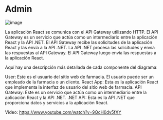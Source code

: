 # Admin
![image](https://github.com/EmiliaM152/Admin/assets/115099264/1a15397e-2fb3-4488-9fc8-2115b9e9ed9f)

La aplicación React se comunica con el API Gateway utilizando HTTP. El API Gateway es un servicio que actúa como un intermediario entre la aplicación React y la API .NET. El API Gateway recibe las solicitudes de la aplicación React y las envía a la API .NET. La API .NET procesa las solicitudes y envía las respuestas al API Gateway. El API Gateway luego envía las respuestas a la aplicación React.

Aquí hay una descripción más detallada de cada componente del diagrama:

User: Este es el usuario del sitio web de farmacia. El usuario puede ser un empleado de la farmacia o un cliente.
React App: Esta es la aplicación React que implementa la interfaz de usuario del sitio web de farmacia.
API Gateway: Este es un servicio que actúa como un intermediario entre la aplicación React y la API .NET.
.NET API: Esta es la API .NET que proporciona datos y servicios a la aplicación React.


Video: https://www.youtube.com/watch?v=9QcH0dv5fXY
